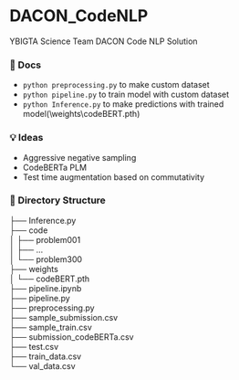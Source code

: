 # DACON_CodeNLP
YBIGTA Science Team
DACON Code NLP Solution

### 📑 Docs
- `python preprocessing.py` to make custom dataset <br/>
- `python pipeline.py` to train model with custom dataset <br/>
- `python Inference.py` to make predictions with trained model(\weights\codeBERT.pth) <br/>

### 💡 Ideas
- Aggressive negative sampling
- CodeBERTa PLM
- Test time augmentation based on commutativity

### 📁 Directory Structure

├── Inference.py <br/>
├── code <br/>
│         ├── problem001 <br/>
│         ├── ... <br/>
│         └── problem300 <br/>
├── weights <br/>
│         └── codeBERT.pth <br/>
├── pipeline.ipynb <br/>
├── pipeline.py <br/>
├── preprocessing.py <br/>
├── sample_submission.csv <br/>
├── sample_train.csv <br/>
├── submission_codeBERTa.csv <br/>
├── test.csv <br/>
├── train_data.csv <br/>
└── val_data.csv <br/>
